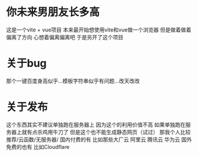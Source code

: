 # 你未来男朋友长多高
这是一个vite + vue项目 本来最开始想使用vite和vue做一个浏览器 但是做着做着偏离了方向 心想着偏离偏离吧 于是另开了这个项目
# 关于bug
那个一键百度身高似乎...模板字符串似乎有问题...改天改改
# 关于发布
这个东西其实不建议单独跑在服务器上 因为这个的利用价值不高 如果单独跑在服务器上就有点杀鸡用牛刀了 但是这个也不能生成静态网页（试过） 那我个人比较推荐/云函数/无服务器/ 国内付费的有 比如那些大厂云 阿里云 腾讯云 华为云 国外免费的也有 比如Cloudflare